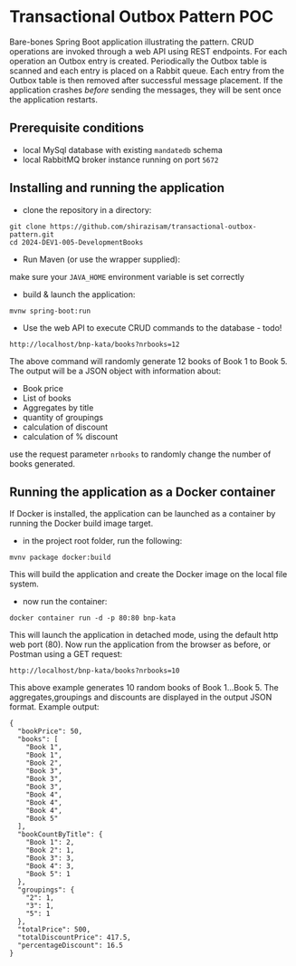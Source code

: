 # Transactional Outbox Pattern POC

Bare-bones Spring Boot application illustrating the pattern. CRUD operations are invoked through a web API
using REST endpoints. For each operation an Outbox entry is created. Periodically the Outbox table is scanned
and each entry is placed on a Rabbit queue. Each entry from the Outbox table is then removed after successful
message placement. If the application crashes _before_ sending the messages, they will be sent once the
application restarts.

## Prerequisite conditions
- local MySql database with existing ```mandatedb``` schema
- local RabbitMQ broker instance running on port ```5672```

## Installing and running the application

- clone the repository in a directory:
```
git clone https://github.com/shirazisam/transactional-outbox-pattern.git
cd 2024-DEV1-005-DevelopmentBooks
```
- Run Maven (or use the wrapper supplied): 

make sure your ```JAVA_HOME``` environment variable is set correctly

- build & launch the application:
```
mvnw spring-boot:run
```
- Use the web API to execute CRUD commands to the database - todo! 
```
http://localhost/bnp-kata/books?nrbooks=12
```
The above command will randomly generate 12 books of Book 1 to Book 5.
The output will be a JSON object with information about:
- Book price
- List of books
- Aggregates by title
- quantity of groupings
- calculation of discount
- calculation of % discount

use the request parameter ```nrbooks``` to randomly change the number of books generated.

## Running the application as a Docker container

If Docker is installed, the application can be launched as a container
by running the Docker build image target.
- in the project root folder, run the following:
```
mvnv package docker:build
```
This will build the application and create the Docker image on the local file system.

- now run the container:
```
docker container run -d -p 80:80 bnp-kata
```
This will launch the application in detached mode, using the default http web port (80).
Now run the application from the browser as before, or Postman using a GET request:
```
http://localhost/bnp-kata/books?nrbooks=10
```
This above example generates 10 random books of Book 1...Book 5. The aggregates,groupings and discounts
are displayed in the output JSON format. Example output:
```
{
  "bookPrice": 50,
  "books": [
    "Book 1",
    "Book 1",
    "Book 2",
    "Book 3",
    "Book 3",
    "Book 3",
    "Book 4",
    "Book 4",
    "Book 4",
    "Book 5"
  ],
  "bookCountByTitle": {
    "Book 1": 2,
    "Book 2": 1,
    "Book 3": 3,
    "Book 4": 3,
    "Book 5": 1
  },
  "groupings": {
    "2": 1,
    "3": 1,
    "5": 1
  },
  "totalPrice": 500,
  "totalDiscountPrice": 417.5,
  "percentageDiscount": 16.5
}
```
